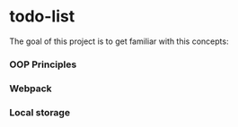 # todo-list
The goal of this project is to get familiar with this concepts:
### OOP Principles

### Webpack

### Local storage